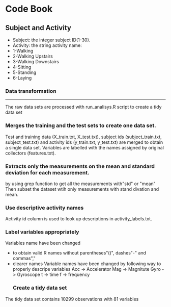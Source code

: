 # Code Book

## Subject and Activity



 - Subject: the integer subject ID(1-30).
 - Activity: the string activity name:
  - 1-Walking
  - 2-Walking Upstairs
  - 3-Walking Downstairs
  - 4-Sitting
  - 5-Standing
  - 6-Laying


### Data transformation
-------------------

The raw data sets are processed with run_analisys.R script to create a tidy data
set

### Merges the training and the test sets to create one data set.

Test and training data (X_train.txt, X_test.txt), subject ids (subject_train.txt,
subject_test.txt) and activity ids (y_train.txt, y_test.txt) are merged to obtain
a single data set. Variables are labelled with the names assigned by original
collectors (features.txt).

### Extracts only the measurements on the mean and standard deviation for each measurement.

by using grep function to get all the measurements with"std" or "mean" Then subset the dataset wtih only measurements
with stand divation and mean.

### Use descriptive activity names

Activity id column is used to look up descriptions in activity_labels.txt.

### Label variables appropriately

Variables name have been changed
* to obtain valid R names without parentheses"()", dashes"-" and commas","
* clearer names
    Variable names have been changed by following way to properly descripe variables
    Acc -> Accelerator
    Mag -> Magnitute
    Gyro -> Gyroscope
    t -> time
    f -> frequency
    ### Create a tidy data set



The tidy data set contains 10299 observations with 81 variables

